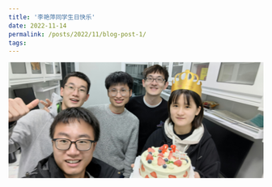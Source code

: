 ```yaml
---
title: '李艳萍同学生日快乐'
date: 2022-11-14
permalink: /posts/2022/11/blog-post-1/
tags:
---
```


![李艳萍同学生日快乐1.jpg](/images/activity/李艳萍同学生日快乐1.jpg)
